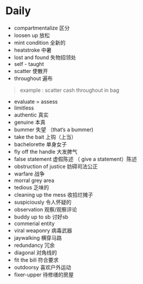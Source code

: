 # Daily

* compartmentalize 区分
* loosen up 放松
* mint condition 全新的
* heatstroke 中暑
* lost and found 失物招领处
* self - taught
* scatter 使散开
* throughout 遍布

> example : scatter cash throughout in bag

* evaluate = assess
* limitless
* authentic 真实
* genuine 本真
* bummer 失望 （that‘s a bummer)
* take the bait 上钩（上当）
* bachelorette 单身女子
* fly off the handle 大发脾气
* false statement 虚假陈述 （ give a statement）陈述
* obstruction of justice 妨碍司法公正
* warfare 战争
* morral grey area
* tedious 乏味的
* cleaning up the mess 收拾烂摊子
* suspiciously 令人怀疑的
* observation 观察/观察评论
* buddy up to sb 讨好sb
* commerial entity
* viral weaponry 病毒武器
* jaywalking 横穿马路
* redundancy 冗余
* diagonal 对角线的
* fit the bill 符合要求
* outdoorsy 喜欢户外运动
* fixer-upper 待修缮的房屋
